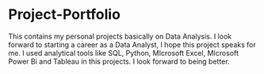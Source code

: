 # Project-Portfolio
This contains my personal projects basically on Data Analysis. I look forward to starting a career as a Data Analyst, I hope this project speaks for me.
I used analytical tools like SQL, Python, MIcrosoft Excel, MIcrosoft Power Bi and Tableau in this projects. I look forward to being better.
